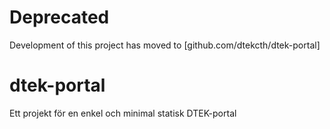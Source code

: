 # Deprecated
Development of this project has moved to [github.com/dtekcth/dtek-portal]


# dtek-portal
Ett projekt för en enkel och minimal statisk DTEK-portal
